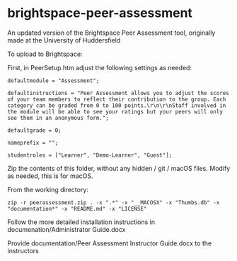 # brightspace-peer-assessment
An updated version of the Brightspace Peer Assessment tool, originally made at the University of Huddersfield 

To upload to Brightspace:

First, in PeerSetup.htm adjust the following settings as needed:
```
defaultmodule = "Assessment";

defaultinstructions = "Peer Assessment allows you to adjust the scores of your team members to reflect their contribution to the group. Each category can be graded from 0 to 100 points.\r\n\r\nStaff involved in the module will be able to see your ratings but your peers will only see them in an anonymous form.";

defaultgrade = 0;

nameprefix = "";

studentroles = ["Learner", "Demo-Learner", "Guest"];
```

Zip the contents of this folder, without any hidden / git / macOS files. Modify as needed, this is for macOS.

From the working directory:
```
zip -r peerassessment.zip . -x ".*" -x "__MACOSX" -x "Thumbs.db" -x "documentation*" -x "README.md" -x "LICENSE"
```

Follow the more detailed installation instructions in documenation/Administrator Guide.docx

Provide documentation/Peer Assessment Instructor Guide.docx to the instructors